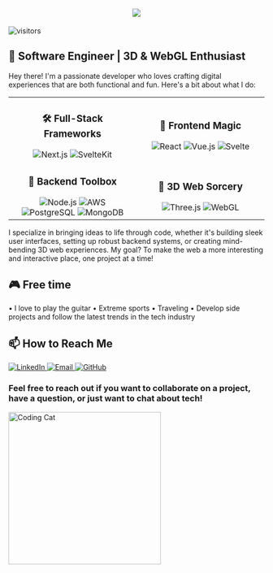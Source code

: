 <h1>
  <div style="display: flex; justify-content: center; align-items: center;">
    <div style="position: relative; display: inline-block;">
      <img src="https://media.giphy.com/media/hvRJCLFzcasrR4ia7z/giphy.gif" width="30px" alt="Waving Hand" style="position: absolute; top: -15px; left: 50%; transform: translateX(-50%);">
    </div>
    <img src="https://readme-typing-svg.herokuapp.com/?lines=Hi+there!;I'm+Damjan!&size=30">
  </div>
</h1>

![visitors](https://vbr.nathanchung.dev/badge?page_id=iDamjan.iDamjan&color=00cf00)

## 🚀 Software Engineer | 3D & WebGL Enthusiast

Hey there! I'm a passionate developer who loves crafting digital experiences that are both functional and fun. Here's a bit about what I do:

<table>
  <tr>
    <td align="center" width="50%" height="100%">
      <h3>🛠️ Full-Stack Frameworks</h3>
      <img src="https://img.shields.io/badge/-Next.js-000000?style=flat-square&logo=next.js&logoColor=white" alt="Next.js" />
      <img src="https://img.shields.io/badge/-SvelteKit-FF3E00?style=flat-square&logo=svelte&logoColor=white" alt="SvelteKit" />
    </td>
    <td align="center" width="50%" height="100%">
      <h3>🎨 Frontend Magic</h3>
      <img src="https://img.shields.io/badge/-React-61DAFB?style=flat-square&logo=react&logoColor=black" alt="React" />
      <img src="https://img.shields.io/badge/-Vue.js-4FC08D?style=flat-square&logo=vue.js&logoColor=white" alt="Vue.js" />
      <img src="https://img.shields.io/badge/-Svelte-FF3E00?style=flat-square&logo=svelte&logoColor=white" alt="Svelte" />
    </td>
  </tr>
  <tr>
    <td align="center" width="50%" height="100%">
      <h3>🔧 Backend Toolbox</h3>
      <img src="https://img.shields.io/badge/-Node.js-339933?style=flat-square&logo=node.js&logoColor=white" alt="Node.js" />
      <img src="https://img.shields.io/badge/-AWS-232F3E?style=flat-square&logo=amazon-aws&logoColor=white" alt="AWS" />
      <img src="https://img.shields.io/badge/-PostgreSQL-336791?style=flat-square&logo=postgresql&logoColor=white" alt="PostgreSQL" />
      <img src="https://img.shields.io/badge/-MongoDB-47A248?style=flat-square&logo=mongodb&logoColor=white" alt="MongoDB" />
    </td>
    <td align="center" width="50%"height="100%">
      <h3>🌟 3D Web Sorcery</h3>
      <img src="https://img.shields.io/badge/-Three.js-000000?style=flat-square&logo=three.js&logoColor=white" alt="Three.js" />
      <img src="https://img.shields.io/badge/-WebGL-990000?style=flat-square&logo=webgl&logoColor=white" alt="WebGL" />
    </td>
  </tr>
</table>

I specialize in bringing ideas to life through code, whether it's building sleek user interfaces, setting up robust backend systems, or creating mind-bending 3D web experiences. My goal? To make the web a more interesting and interactive place, one project at a time!

<h2> 🎮 Free time </h2>
• I love to play the guitar
• Extreme sports 
• Traveling
• Develop side projects and follow the latest trends in the tech industry

<h2>📫 How to Reach Me</h2>

<p>
  <a href="https://linkedin.com/in/damjan-stojanovski-4b772520a/" target="_blank">
    <img src="https://img.shields.io/badge/-LinkedIn-0077B5?style=for-the-badge&logo=linkedin&logoColor=white" alt="LinkedIn">
  </a>
  <a href="mailto:damjan.stojanovski123@example.com">
    <img src="https://img.shields.io/badge/-Email-D14836?style=for-the-badge&logo=gmail&logoColor=white" alt="Email">
  </a>
  <a href="https://github.com/iDamjan" target="_blank">
    <img src="https://img.shields.io/badge/-GitHub-181717?style=for-the-badge&logo=github&logoColor=white" alt="GitHub">
  </a>
</p>

### Feel free to reach out if you want to collaborate on a project, have a question, or just want to chat about tech!


<div>
  <img src="https://media.giphy.com/media/JIX9t2j0ZTN9S/giphy.gif" width="300" alt="Coding Cat">
</div>
